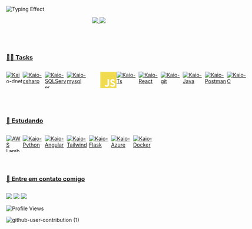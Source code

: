 ![Typing Effect](https://readme-typing-svg.demolab.com/?lines=Olá+Dev!+😁😁😁;Bem-vindo(a)+ao+meu+Git!&center=true&size=30&pause=1000&color=ffffff&width=1000&cursorColor=ff0000&duration=4000)
<br>

<div align="center">
  <a href="https://github.com/KaioGalvao">
  <img height="175em" src="https://github-readme-stats.vercel.app/api?username=KaioGalvao&show_icons=true&theme=dark&include_all_commits=true&count_private=tru"/>
  <img height="175em" src="https://github-readme-stats.vercel.app/api/top-langs/?username=KaioGalvao&layout=compact&langs_count=7&theme=dark"/>
</div><br>
 
<h3><br><br> 👩‍💻 Tasks<h3>
  
  ##
  <div style="display: flex">
     <img align="center" alt="Kaio-dnet" height="30" width="45" src="https://cdn.jsdelivr.net/gh/devicons/devicon/icons/dot-net/dot-net-plain-wordmark.svg">
    <img align="center" alt="Kaio-csharp" height="45" width="60" src="https://cdn.jsdelivr.net/gh/devicons/devicon/icons/csharp/csharp-original.svg">
    <img align="center" alt="Kaio-SQLServer" height="45" width="60" src="https://cdn.jsdelivr.net/gh/devicons/devicon/icons/microsoftsqlserver/microsoftsqlserver-plain.svg">
    <img align="center" alt="Kaio-mysql" height="60" width="90" src="https://cdn.jsdelivr.net/gh/devicons/devicon/icons/mysql/mysql-original-wordmark.svg">
    <img align="center" alt="Kaio-Js" height="45" width="60" src="https://raw.githubusercontent.com/devicons/devicon/master/icons/javascript/javascript-plain.svg">
    <img align="center" alt="Kaio-Ts" height="45" width="60" src="https://cdn.jsdelivr.net/gh/devicons/devicon/icons/typescript/typescript-original.svg">
    <img align="center" alt="Kaio-React" height="45" width="60" src="https://cdn.jsdelivr.net/gh/devicons/devicon/icons/react/react-original.svg">
    <img align="center" alt="Kaio-git" height="45" width="60" src="https://cdn.jsdelivr.net/gh/devicons/devicon/icons/git/git-original.svg">
    <img align="center" alt="Kaio-Java" height="45" width="60" src="https://cdn.jsdelivr.net/gh/devicons/devicon/icons/java/java-original-wordmark.svg">
    <img align="center" alt="Kaio-Postman" height="45" width="60" src="https://cdn.jsdelivr.net/gh/devicons/devicon/icons/postman/postman-original.svg">
    <img align="center" alt="Kaio-C" height="45" width="60" src="https://cdn.jsdelivr.net/gh/devicons/devicon/icons/c/c-original.svg">
  
  </div>

  <h3><br><br>📘 Estudando<h3>
    
##
    
<div style="display: flex">
    <img src="https://cdn.jsdelivr.net/gh/devicons/devicon@latest/icons/amazonwebservices/amazonwebservices-original-wordmark.svg" width="45" height="45" alt="AWS Lambda"/>
    <img align="center" alt="Kaio-Python" height="45" width="60" src="https://cdn.jsdelivr.net/gh/devicons/devicon/icons/python/python-original.svg">
    <img align="center" alt="Kaio-Angular" height="45" width="60" src="https://cdn.jsdelivr.net/gh/devicons/devicon/icons/angularjs/angularjs-original.svg">
    <img align="center" alt="Kaio-Tailwind" height="45" width="60" src="https://cdn.jsdelivr.net/gh/devicons/devicon/icons/tailwindcss/tailwindcss-original.svg">
    <img align="center" alt="Kaio-Flask" height="45" width="60" src="https://cdn.jsdelivr.net/gh/devicons/devicon/icons/flask/flask-original.svg">
    <img align="center" alt="Kaio-Azure" height="45" width="60" src="https://cdn.jsdelivr.net/gh/devicons/devicon/icons/azure/azure-original.svg">
    <img align="center" alt="Kaio-Docker" height="45" width="60" src="https://cdn.jsdelivr.net/gh/devicons/devicon/icons/docker/docker-original.svg">
</div>
  
  
  <h3><br><br>📲 Entre em contato comigo<h3>
    
##
  
 <div> 
  <a href="https://instagram.com/euk.kaio" target="_blank"><img src="https://img.shields.io/badge/-Instagram-%23E4405F?style=for-the-badge&logo=instagram&logoColor=white" target="_blank"></a>
  <a href = "mailto:kaiovsagalvao@gmail.com"><img src="https://img.shields.io/badge/-Gmail-%23333?style=for-the-badge&logo=gmail&logoColor=white" target="_blank"></a>
  <a href = "https://linkedin.com/in/kaio-galvao"><img src="https://img.shields.io/badge/-LinkedIn-%230077B5?style=for-the-badge&logo=linkedin&logoColor=white" target="_blank"></a>

![Profile Views](https://komarev.com/ghpvc/?username=KaioGalvao&color=blue&style=flat-square)
</div>

![github-user-contribution (1)](https://github.com/user-attachments/assets/6e0624f3-48fc-47cf-b2ee-96665a488880)

   
